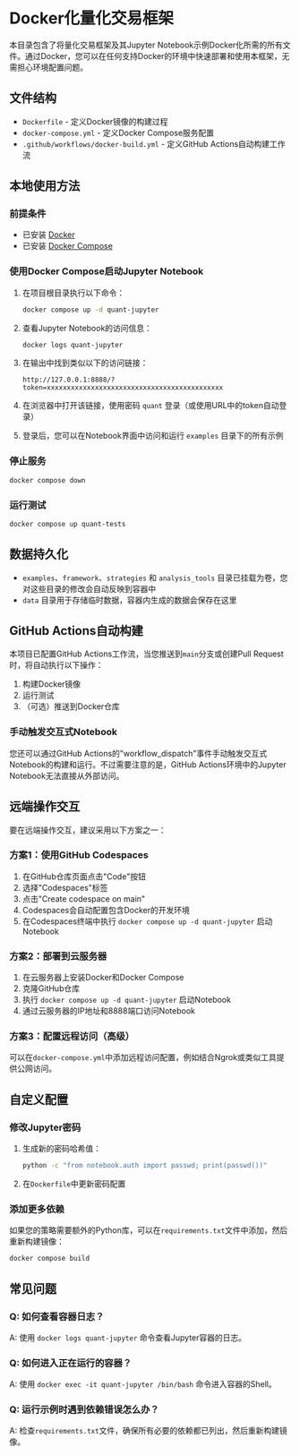 # Docker化量化交易框架

本目录包含了将量化交易框架及其Jupyter Notebook示例Docker化所需的所有文件。通过Docker，您可以在任何支持Docker的环境中快速部署和使用本框架，无需担心环境配置问题。

## 文件结构

- `Dockerfile` - 定义Docker镜像的构建过程
- `docker-compose.yml` - 定义Docker Compose服务配置
- `.github/workflows/docker-build.yml` - 定义GitHub Actions自动构建工作流

## 本地使用方法

### 前提条件
- 已安装 [Docker](https://docs.docker.com/get-docker/)
- 已安装 [Docker Compose](https://docs.docker.com/compose/install/)

### 使用Docker Compose启动Jupyter Notebook

1. 在项目根目录执行以下命令：
   ```bash
   docker compose up -d quant-jupyter
   ```

2. 查看Jupyter Notebook的访问信息：
   ```bash
   docker logs quant-jupyter
   ```

3. 在输出中找到类似以下的访问链接：
   ```
   http://127.0.0.1:8888/?token=xxxxxxxxxxxxxxxxxxxxxxxxxxxxxxxxxxxxxxxxxxxx
   ```

4. 在浏览器中打开该链接，使用密码 `quant` 登录（或使用URL中的token自动登录）

5. 登录后，您可以在Notebook界面中访问和运行 `examples` 目录下的所有示例

### 停止服务

```bash
docker compose down
```

### 运行测试

```bash
docker compose up quant-tests
```

## 数据持久化

- `examples`、`framework`、`strategies` 和 `analysis_tools` 目录已挂载为卷，您对这些目录的修改会自动反映到容器中
- `data` 目录用于存储临时数据，容器内生成的数据会保存在这里

## GitHub Actions自动构建

本项目已配置GitHub Actions工作流，当您推送到`main`分支或创建Pull Request时，将自动执行以下操作：

1. 构建Docker镜像
2. 运行测试
3. （可选）推送到Docker仓库

### 手动触发交互式Notebook

您还可以通过GitHub Actions的"workflow_dispatch"事件手动触发交互式Notebook的构建和运行。不过需要注意的是，GitHub Actions环境中的Jupyter Notebook无法直接从外部访问。

## 远端操作交互

要在远端操作交互，建议采用以下方案之一：

### 方案1：使用GitHub Codespaces

1. 在GitHub仓库页面点击"Code"按钮
2. 选择"Codespaces"标签
3. 点击"Create codespace on main"
4. Codespaces会自动配置包含Docker的开发环境
5. 在Codespaces终端中执行 `docker compose up -d quant-jupyter` 启动Notebook

### 方案2：部署到云服务器

1. 在云服务器上安装Docker和Docker Compose
2. 克隆GitHub仓库
3. 执行 `docker compose up -d quant-jupyter` 启动Notebook
4. 通过云服务器的IP地址和8888端口访问Notebook

### 方案3：配置远程访问（高级）

可以在`docker-compose.yml`中添加远程访问配置，例如结合Ngrok或类似工具提供公网访问。

## 自定义配置

### 修改Jupyter密码

1. 生成新的密码哈希值：
   ```bash
   python -c "from notebook.auth import passwd; print(passwd())"
   ```

2. 在`Dockerfile`中更新密码配置

### 添加更多依赖

如果您的策略需要额外的Python库，可以在`requirements.txt`文件中添加，然后重新构建镜像：

```bash
docker compose build
```

## 常见问题

### Q: 如何查看容器日志？
A: 使用 `docker logs quant-jupyter` 命令查看Jupyter容器的日志。

### Q: 如何进入正在运行的容器？
A: 使用 `docker exec -it quant-jupyter /bin/bash` 命令进入容器的Shell。

### Q: 运行示例时遇到依赖错误怎么办？
A: 检查`requirements.txt`文件，确保所有必要的依赖都已列出，然后重新构建镜像。